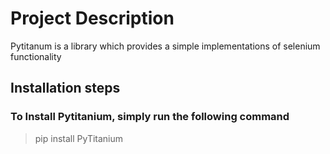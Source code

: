 # Project Description
Pytitanum is a library which provides a simple implementations
of selenium functionality
## Installation steps
### To Install Pytitanium, simply run the following command 
> pip install PyTitanium